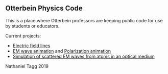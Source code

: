 ## Otterbein Physics Code

This is a place where Otterbein professors are keeping public code for use by students or educators.

Current projects:

- [Electric field lines](/fieldlines)
- [EM wave animation](/em-wave-animation) and [Polarization animation](/em-wave-animation/polarizer.html)
- [Simulation of scattered EM waves from atoms in an optical medium](/opticalMediaGl)


Nathaniel Tagg 2019
